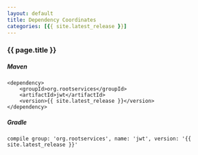 ```yaml
---
layout: default
title: Dependency Coordinates
categories: [{{ site.latest_release }}]
---
```


### {{ page.title }} ###

##### Maven
~~~
<dependency>
    <groupId>org.rootservices</groupId>
    <artifactId>jwt</artifactId>
    <version>{{ site.latest_release }}</version>
</dependency>
~~~

##### Gradle
~~~
compile group: 'org.rootservices', name: 'jwt', version: '{{ site.latest_release }}'
~~~
